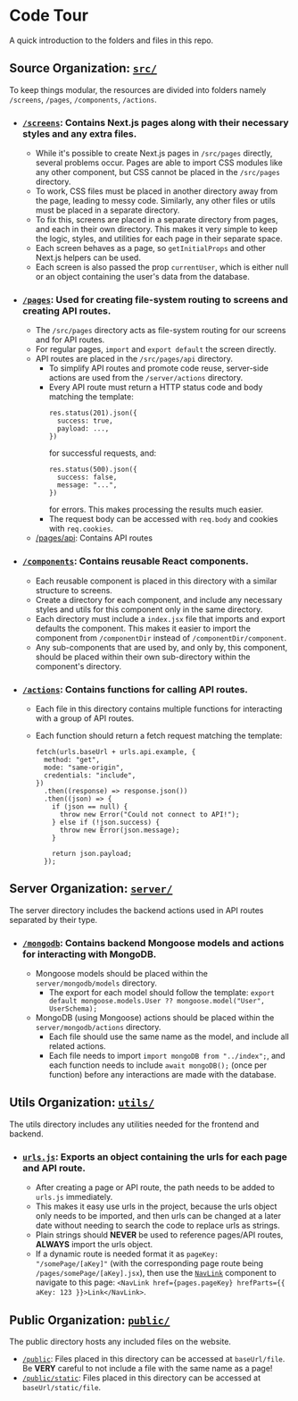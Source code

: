 # Code Tour

A quick introduction to the folders and files in this repo.

## Source Organization: [`src/`](src)

To keep things modular, the resources are divided into folders namely `/screens`, `/pages`, `/components`, `/actions`.

- ### [`/screens`](src/screens): Contains Next.js pages along with their necessary styles and any extra files.

  - While it's possible to create Next.js pages in `/src/pages` directly, several problems occur.
    Pages are able to import CSS modules like any other component, but CSS cannot be placed in the `/src/pages` directory.
  - To work, CSS files must be placed in another directory away from the page, leading to messy code.
    Similarly, any other files or utils must be placed in a separate directory.
  - To fix this, screens are placed in a separate directory from pages, and each in their own directory.
    This makes it very simple to keep the logic, styles, and utilities for each page in their separate space.
  - Each screen behaves as a page, so `getInitialProps` and other Next.js helpers can be used.
  - Each screen is also passed the prop `currentUser`, which is either null or an object containing
    the user's data from the database.

- ### [`/pages`](src/pages): Used for creating file-system routing to screens and creating API routes.

  - The `/src/pages` directory acts as file-system routing for our screens and for API routes.
  - For regular pages, `import` and `export default` the screen directly.
  - API routes are placed in the `/src/pages/api` directory.
    - To simplify API routes and promote code reuse, server-side actions are used from the `/server/actions` directory.
    - Every API route must return a HTTP status code and body matching the template:
      ```
      res.status(201).json({
        success: true,
        payload: ...,
      })
      ```
      for successful requests, and:
      ```
      res.status(500).json({
        success: false,
        message: "...",
      })
      ```
      for errors. This makes processing the results much easier.
    - The request body can be accessed with `req.body` and cookies with `req.cookies`.

  * [/pages/api](src/pages/api): Contains API routes

- ### [`/components`](src/components): Contains reusable React components.

  - Each reusable component is placed in this directory with a similar structure to screens.
  - Create a directory for each component,
    and include any necessary styles and utils for this component only in the same directory.
  - Each directory must include a `index.jsx` file that imports and export defaults the component.
    This makes it easier to import the component from `/componentDir` instead of `/componentDir/component`.
  - Any sub-components that are used by, and only by, this component, should be placed within their
    own sub-directory within the component's directory.

- ### [`/actions`](src/actions): Contains functions for calling API routes.

  - Each file in this directory contains multiple functions for interacting with a group of API routes.
  - Each function should return a fetch request matching the template:

    ```
    fetch(urls.baseUrl + urls.api.example, {
      method: "get",
      mode: "same-origin",
      credentials: "include",
    })
      .then((response) => response.json())
      .then((json) => {
        if (json == null) {
          throw new Error("Could not connect to API!");
        } else if (!json.success) {
          throw new Error(json.message);
        }

        return json.payload;
      });
    ```

## Server Organization: [`server/`](server)

The server directory includes the backend actions used in API routes separated by their type.

- ### [`/mongodb`](server/mongodb): Contains backend Mongoose models and actions for interacting with MongoDB.

  - Mongoose models should be placed within the `server/mongodb/models` directory.
    - The export for each model should follow the template:
      `export default mongoose.models.User ?? mongoose.model("User", UserSchema);`
  - MongoDB (using Mongoose) actions should be placed within the `server/mongodb/actions` directory.
    - Each file should use the same name as the model, and include all related actions.
    - Each file needs to import `import mongoDB from "../index";`,
      and each function needs to include `await mongoDB();` (once per function) before any interactions are made with the database.

## Utils Organization: [`utils/`](utils)

The utils directory includes any utilities needed for the frontend and backend.

- ### [`urls.js`](utils/urls.js): Exports an object containing the urls for each page and API route.

  - After creating a page or API route, the path needs to be added to `urls.js` immediately.
  - This makes it easy use urls in the project, because the urls object only needs to be imported,
    and then urls can be changed at a later date without needing to search the code to replace urls as strings.
  - Plain strings should **NEVER** be used to reference pages/API routes, **ALWAYS** import the urls object.
  - If a dynamic route is needed format it as `pageKey: "/somePage/[aKey]"` (with the corresponding page route being `/pages/somePage/[aKey].jsx`),
    then use the [`NavLink`](src/components/NavLink/NavLink.jsx) component to navigate to this page:
    `<NavLink href={pages.pageKey} hrefParts={{ aKey: 123 }}>Link</NavLink>`.

## Public Organization: [`public/`](public)

The public directory hosts any included files on the website.

- [`/public`](public): Files placed in this directory can be accessed at `baseUrl/file`.
  Be **VERY** careful to not include a file with the same name as a page!
- [`/public/static`](public/static): Files placed in this directory can be accessed at `baseUrl/static/file`.
